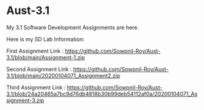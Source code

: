 # Aust-3.1
My 3.1 Software Development Assignments are here.

Here is my SD Lab Information:

First Assignment Link : https://github.com/Sowpnil-Roy/Aust-3.1/blob/main/Assignment-1.zip

Second Assignment Link : https://github.com/Sowpnil-Roy/Aust-3.1/blob/main/20200104071_Assignment2.zip

Third Assignment Link : https://github.com/Sowpnil-Roy/Aust-3.1/blob/24a20465a7bc9d76db4818b30b99deb54112af0a/20200104071_Assignment-3.zip
